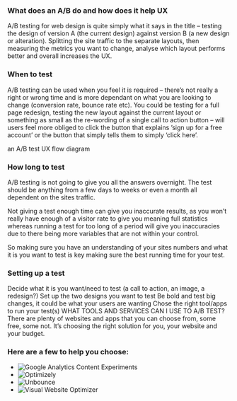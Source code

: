 ### What does an A/B do and how does it help UX
A/B testing for web design is quite simply what it says in the title – testing the design of version A (the current design) against version B (a new design or alteration). Splitting the site traffic to the separate layouts, then measuring the metrics you want to change, analyse which layout performs better and overall increases the UX.

### When to test
A/B testing can be used when you feel it is required – there’s not really a right or wrong time and is more dependant on what you are looking to change (conversion rate, bounce rate etc). You could be testing for a full page redesign, testing the new layout against the current layout or something as small as the re-wording of a single call to action button – will users feel more obliged to click the button that explains ’sign up for a free account’ or the button that simply tells them to simply ‘click here’.

an A/B test UX flow diagram

### How long to test
A/B testing is not going to give you all the answers overnight. The test should be anything from a few days to weeks or even a month all dependent on the sites traffic.

Not giving a test enough time can give you inaccurate results, as you won’t really have enough of a visitor rate to give you meaning full statistics whereas running a test for too long of a period will give you inaccuracies due to there being more variables that are not within your control.

So making sure you have an understanding of your sites numbers and what it is you want to test is key making sure the best running time for your test.

### Setting up a test
Decide what it is you want/need to test (a call to action, an image, a redesign?)
Set up the two designs you want to test
Be bold and test big changes, it could be what your users are wanting
Chose the right tool/apps to run your test(s)
WHAT TOOLS AND SERVICES CAN I USE TO A/B TEST?
There are plenty of websites and apps that you can choose from, some free, some not. It’s choosing the right solution for you, your website and your budget.

### Here are a few to help you choose:

- ![Google Analytics Content Experiments](https://www.google.com/analytics/analytics/features/)
- ![Optimizely](https://www.optimizely.com/)
- ![Unbounce](https://unbounce.com/)
- ![Visual Website Optimizer](https://vwo.com/)
